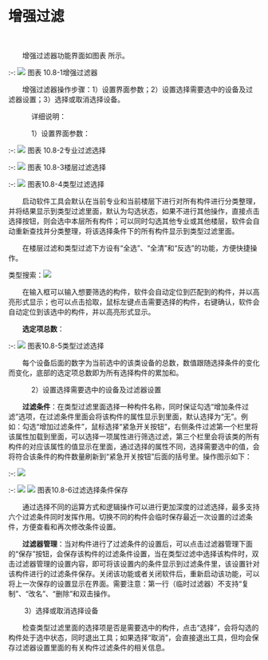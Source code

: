# 增强过滤
<br/>

&emsp;&emsp;增强过滤器功能界面如图表 所示。


:-: ![](images/555.png)
图表 10.8-1增强过滤器

&emsp;&emsp;增强过滤器操作步骤：1）设置界面参数；2）设置选择需要选中的设备及过滤器设置；3）选择或取消选择设备。

&emsp;&emsp;&emsp; 详细说明：

&emsp;&emsp;&emsp; 1）设置界面参数：

:-: ![](images/556.png)
图表 10.8-2专业过滤选择

:-: ![](images/557.png)
图表 10.8-3楼层过滤选择

:-: ![](images/558.png)
图表10.8-4类型过滤选择

&emsp;&emsp;启动软件工具会默认在当前专业和当前楼层下进行对所有构件进行分类整理，并将结果显示到类型过滤里面，默认为勾选状态，如果不进行其他操作，直接点击选择按钮，则会选中本层所有构件；可以同时勾选其他专业或其他楼层，软件会自动重新查找并分类整理，将该选择条件下的所有构件显示到类型过滤里面。

&emsp;&emsp;在楼层过滤和类型过滤下方设有“全选”、“全清”和“反选”的功能，方便快捷操作。

类型搜索：![](images/559.png)

&emsp;&emsp;在输入框可以输入想要筛选的构件，软件会自动定位到匹配到的构件，并以高亮形式显示；也可以点击拾取，鼠标左键点击需要选择的构件，右键确认，软件会自动定位到该选中的构件，并以高亮形式显示。

&emsp;&emsp;**选定项总数**：

:-: ![](images/560.png)
图表10.8-5类型过滤选择

&emsp;&emsp;每个设备后面的数字为当前选中的该类设备的总数，数值跟随选择条件的变化而变化，底部的选定项总数即为所有选择构件的累加和。

&emsp;&emsp;&emsp; 2）设置选择需要选中的设备及过滤器设置

&emsp;&emsp;**过滤条件**：在类型过滤里面选择一种构件名称，同时保证勾选“增加条件过滤”选项，在过滤条件里面会将该构件的属性显示到里面，默认选择为“无”。例如：勾选“增加过滤条件”，鼠标选择“紧急开关按钮”，右侧条件过滤第一个栏里将该属性加载到里面，可以选择一项属性进行筛选过滤，第三个栏里会将该类的所有构件的对应该属性的值显示在里面，通过选择的属性不同，选择需要选中的值，会将符合该条件的构件数量刷新到“紧急开关按钮”后面的括号里。操作图示如下：

:-: ![](images/561.png)

:-: ![](images/562.png)    ![](images/563.png)
图表10.8-6过滤选择条件保存

&emsp;&emsp;通过选择不同的运算方式和逻辑操作可以进行更加深度的过滤选择，最多支持六个过滤条件同时发挥作用。切换不同的构件会临时保存最近一次设置的过滤条件，方便查看和再次修改条件设置。

&emsp;&emsp;**过滤器管理**：当对构件进行了过滤条件的设置后，可以点击过滤器管理下面的“保存”按钮，会保存该构件的过滤条件设置，当在类型过滤中选择该构件时，双击过滤器管理的设置内容，即可将该设置内的条件显示到过滤条件里，该设置针对该构件进行的过滤条件保存。关闭该功能或者关闭软件后，重新启动该功能，可以将上一次保存的设置显示在界面。需要注意：第一行（临时过滤器）不支持“复制”、“改名”、“删除”和双击操作。

&emsp;&emsp; 3）选择或取消选择设备

&emsp;&emsp;检查类型过滤里面的选择项是否是需要选中的构件，点击“选择”，会将勾选的构件处于选中状态，同时退出工具；如果选择“取消”，会直接退出工具，但均会保存过滤器设置里面的有关构件过滤条件的相关信息。
